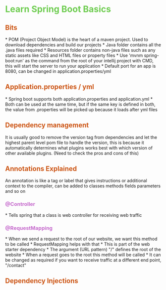 <h1 style="color:#6ecc50">Learn Spring Boot Basics</h1>

<h2 style="color:#cc5615">Bits</h2>
* POM (Project Object Model) is the heart of a maven project. Used to download dependencies and build our projects
* Java folder contains all the .java files required
* Resources folder contains non-java files such as any static assets like CSS and HTML files or property files
* Use 'mvnm spring-boot:run' as the command from the root of your intellij project with CMD, this will start the server to run your application
* Default port for an app is 8080, can be changed in application.properties/yml

<h2 style="color:#cc5615">Application.properties / yml</h2>
* Spring boot supports both application.properties and application.yml
* Both can be used at the same time, but if the same key is defined in both, the value from .properties will be picked up because it loads after yml files

<h2 style="color:#cc5615">Dependency management</h2>
It is usually good to remove the version tag from dependencies and let the highest parent level pom file to handle the version, this is because it automatically determines what plugins works best with which version of other available plugins. (Need to check the pros and cons of this)

<h2 style="color:#cc5615">Annotations Explained</h2>
An annotation is like a tag or label that gives instructions or additional context to the compiler, can be added to classes methods fields parameters and so on

<h3 style="color:#C56ACC">@Controller</h3>
* Tells spring that a class is web controller for receiving web traffic

<h3 style="color:#C56ACC">@RequestMapping</h3>
* When we send a request to the root of our website, we want this method to be called
* RequestMapping helps with that 
* This is part of the web starter dependency 
* The argument (URL pattern) "/" defines the root of the website 
* When a request goes to the root this method will be called 
* It can be changed as required if you want to receive traffic at a different end point, "/contact"

<h2 style="color:#cc5615">Dependency Injections</h2>
